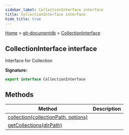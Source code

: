 ```yaml
---
sidebar_label: CollectionInterface interface
title: CollectionInterface interface
hide_title: true
---
```


[Home](./index.md) &gt; [git-documentdb](./git-documentdb.md) &gt; [CollectionInterface](./git-documentdb.collectioninterface.md)

## CollectionInterface interface

Interface for Collection

<b>Signature:</b>

```typescript
export interface CollectionInterface 
```

## Methods

|  Method | Description |
|  --- | --- |
|  [collection(collectionPath, options)](./git-documentdb.collectioninterface.collection.md) |  |
|  [getCollections(dirPath)](./git-documentdb.collectioninterface.getcollections.md) |  |

